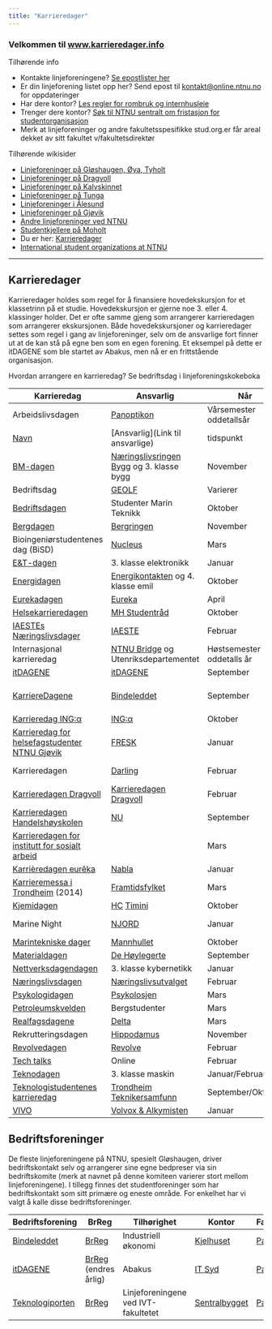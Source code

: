 ```yaml
---
title: "Karrieredager"
---
```


### Velkommen til **www.karrieredager.info**

Tilhørende info

* Kontakte linjeforeningene? [Se epostlister her](https://online.ntnu.no/resourcecenter/mailinglists)
* Er din linjeforening listet opp her? Send epost til kontakt@online.ntnu.no for oppdateringer
* Har dere kontor? [Les regler for rombruk og internhusleie](https://innsida.ntnu.no/web/guest/wiki/-/wiki/Norsk/Regler+for+bruk+av+arealer)
* Trenger dere kontor? [Søk til NTNU sentralt om fristasjon for studentorganisasjon](https://innsida.ntnu.no/web/guest/wiki/-/wiki/Norsk/Lokaler+for+studentorganisasjoner+og+studentforeninger)
* Merk at linjeforeninger og andre fakultetsspesifikke stud.org.er får areal dekket av sitt fakultet v/fakultetsdirektør

Tilhørende wikisider

* [Linjeforeninger på Gløshaugen, Øya, Tyholt](/info/sosialt-og-okonomisk/linjeforeninger/)
* [Linjeforeninger på Dragvoll](/info/sosialt-og-okonomisk/linjeforeninger/dragvoll/)
* [Linjeforeninger på Kalvskinnet](/info/sosialt-og-okonomisk/linjeforeninger/kalvskinnet/)
* [Linjeforeninger på Tunga](/info/sosialt-og-okonomisk/linjeforeninger/linjeforeninger-pa-tunga/)
* [Linjeforeninger i Ålesund](/info/sosialt-og-okonomisk/linjeforeninger/alesund/)
* [Linjeforeninger på Gjøvik](/info/sosialt-og-okonomisk/linjeforeninger/gjovik/)
* [Andre linjeforeninger ved NTNU](/info/sosialt-og-okonomisk/linjeforeninger/andre/)
* [Studentkjellere på Moholt](/info/sosialt-og-okonomisk/linjeforeninger/studentkjellere/)
* Du er her: [Karrieredager](/info/sosialt-og-okonomisk/linjeforeninger/karrieredager/)
* [International student organizations at NTNU](/info/sosialt-og-okonomisk/linjeforeninger/internasjonalorg/)

---
## Karrieredager

Karrieredager holdes som regel for å finansiere hovedekskursjon for et klassetrinn på et studie. Hovedekskursjon er gjerne noe 3. eller 4. klassinger holder. Det er ofte samme gjeng som arrangerer karrieredagen som arrangerer ekskursjonen. Både hovedekskursjoner og karrieredager settes som regel i gang av linjeforeninger, selv om de ansvarlige fort finner ut at de kan stå på egne ben som en egen forening. Et eksempel på dette er itDAGENE som ble startet av Abakus, men nå er en frittstående organisasjon.

Hvordan arrangere en karrieredag? Se bedriftsdag i linjeforeningskokeboka

|Karrieredag|Ansvarlig|Når|Hvor|Facebook|
|---|---|---|---|---|
| Arbeidslivsdagen | [Panoptikon ](https://www.facebook.com/panoptikonlinjeforening/)  | Vårsemester oddetallsår | Dragvoll | [Event 2019](https://www.facebook.com/events/ntnu-dragvoll-d154/arbeidslivsdagen-2019-sts/386535878803627/) |
| [Navn](Nettside) | [Ansvarlig](Link til ansvarlige)  | tidspunkt | Sted | [Page](FB) |
| [BM-dagen](http://www.bmdagen.no/) | [Næringslivsringen Bygg](http://www.bygg.ntnu.no/naringslivsringen/) og 3. klasse bygg | November | Realfagbygget | [Page](http://fb.com/BMdagen) |
| Bedriftsdag | [GEOLF](https://geolf.org)  | Varierer | Dragvoll | [Page](https://www.facebook.com/GEOLF.ntnu/) |
| [Bedriftsdagen](http://bedriftsdagen.no/) | Studenter Marin Teknikk | Oktober | Marinteknisk senter | [Page](https://www.facebook.com/Bedriftsdagen) |
| [Bergdagen](https://pet.geo.ntnu.no/wordpress/igp/nb/2018/11/09/bergdagen-2018-ble-avholdt-i-gar/) | [Bergringen](https://bergringen.no/)  | November | Berg-Bygget | [Page](https://www.facebook.com/events/302932523636629/) |
| Bioingeniørstudentenes dag (BiSD) | [Nucleus](https://www.facebook.com/nucleusforbioingeniorstudentene/) | Mars | Øya | [Page](https://www.facebook.com/events/2000800573556026/) |
| [E&T-dagen](http://www.etdagen.no/) | 3. klasse elektronikk | Januar | Glassgården | [Page](http://fb.com/etdagen) |
| [Energidagen](http://energikontakten.elkraft.ntnu.no/index.php?page=Energidagen) | [Energikontakten](http://energikontakten.elkraft.ntnu.no/) og 4. klasse emil | Oktober | Glassgården | |
| [Eurekadagen](https://eurekalf.wordpress.com/) | [Eureka](https://eurekalf.wordpress.com/) | April | Dragvoll | |
| [Helsekarrieredagen](https://mh.studentrad.no/2018/09/18/helsekarrieredagen-2018/) | [MH Studentråd](https://mh.studentrad.no)  | Oktober | Øya |
| [IAESTEs Næringslivsdager](http://www.iaeste.no/nyweb/modules/content/index.php?id=93) | [IAESTE](http://iaeste.no) | Februar | Realfagbygget | [Page](http://fb.com/INTrondheim) |
| Internasjonal karrieredag | [NTNU Bridge](https://www.ntnu.no/bridge/) og Utenriksdepartementet | Høstsemester oddetalls år | Dragvoll | [Page](https://www.facebook.com/bridgentnu/) |
| [itDAGENE](http://itdagene.no) | [itDAGENE](http://itdagene.no) | September | Glassgården | [Page](http://fb.com/itDAGENE) |
| [KarriereDagene](http://www.kdntnu.no) | [Bindeleddet](http://bindeleddet.no) | September | Stort telt på plenen bak hovedbygget | [Page](http://fb.com/kdntnu) |
| [Karrieredag ING:α](http://karrieredag.no/linjeforeningen-inga/) | [ING:α](https://www.facebook.com/inga.hig/)  | Oktober | NTNU Gjøvik | [Page](https://www.facebook.com/inga.hig/) |
| [Karrieredag for helsefagstudenter NTNU Gjøvik](Nettside) | [FRESK](https://www.facebook.com/linjeforeningenfresk/)  | Januar | NTNU Gjøvik | [Event 2019](https://www.facebook.com/events/fresk-linjeforeningen-for-helsefag-ved-ntnu-i-gj%C3%B8vik/karrieredag-for-alle-helsefagstudenter-ved-ntnu-i-gj%C3%B8vik/915205765353731/) |
| Karrieredagen| [Darling](http://org.ntnu.no/darling2016/)  | Februar | NTNU i Gjøvik Ametystbygget | [Page](https://www.facebook.com/darlingntnu/) |
| [Karrieredagen Dragvoll](https://www.kndntnu.no/) | [Karrieredagen Dragvoll](https://www.kndntnu.no/kontakt-oss)  | Februar | Dragvoll | [Page](https://www.facebook.com/KarrieredagenNTNUDragvoll/) |
| [Karrieredagen Handelshøyskolen](https://nuhhit.no/karrieredagen/) | [NU](https://nuhhit.no/om-oss/)  | September | Elgeseter | [Page](https://www.facebook.com/Karrieredagen.handels/) |
| [Karrieredagen for institutt for sosialt arbeid](Nettside) | | Mars | Tunga | [Page](https://www.facebook.com/events/tungasletta-2-7047-trondheim-norge/karrieredagen-ntnu-institutt-for-sosialt-arbeid/347585732667507/) |
| [Karrièredagen eurêka](https://nabla.no/arrangement/1386-karrieredagen-eureka-2021) | [Nabla](https://nabla.no/)  | Januar | Realfagbygget | [Page](https://www.facebook.com/Bedriftskontakt1Nabla/) |
| [Karrieremessa i Trondheim](http://framtidsfylket.no/for-arbeidsgjevar/karrieremesser-2014/karriemesse-trondheim-2014/) (2014) | [Framtidsfylket](http://framtidsfylket.no/) | Mars | Glassgården | |
| [Kjemidagen](http://www.kjemidagen.no/) | [HC](http://www.hc.ntnu.no,) [Timini](https://www.timini.no/) | Oktober | Realfagbygget | [Page](http://fb.com/Kjemidagen) |
| Marine Night | [NJORD](https://www.facebook.com/NjordNTNU/)  | Januar | NTNU Sealab Brattørkaia | [Page](https://www.facebook.com/NjordNTNU/) |
| [Marintekniske dager](http://mannhullet.no/index.php/mtd.html) | [Mannhullet](http://mannhullet.no/) | Oktober | Tyholt | |
| [Materialdagen](http://materialdagen.no/) | [De Høylegerte](http://www.dehoylegerte.no/)  | September | Realfagbygget | [Page](https://www.facebook.com/materialdagen/) |
| [Nettverksdagendagen](http://nettverksdagene.no/) | 3. klasse kybernetikk | Januar | Glassgården | [Page](http://fb.com/pages/Rekrutteringsdagen/158466262823) |
| [Næringslivsdagen](https://www.nlu.no/naeringslivsdagen-2019/) | [Næringslivsutvalget](https://www.nlu.no)  | Februar | NTNU Ålesund | |
| [Psykologidagen](http://psykolosjen.no/) | [Psykolosjen](http://psykolosjen.no/) | Mars | Dragvoll | [Page](http://fb.com/pages/Psykologidagen/274020162748907) |
| [Petroleumskvelden](https://www.facebook.com/petroleumskvelden/) | Bergstudenter  | Mars | Lerkendal | [Page](https://www.facebook.com/petroleumskvelden/) |
| [Realfagsdagene](http://realfagsdagene.org/) | [Delta](http://deltahouse.no) | Mars | Realfagbygget | [Page](https://www.facebook.com/realfagsdagene) |
| Rekrutteringsdagen | [Hippodamus](http://hippodamus.no/) | November | Glassgården |  |
| [Revolvedagen](https://www.revolve.no/) | [Revolve](https://www.revolve.no/about-us-4-2/)  | Februar | EL-bygget | [Page](https://www.facebook.com/RevolveNTNU/) |
| [Tech talks](http://techtalks.no/)| Online | Februar | Realfagbygget |
| [Teknodagen](http://smorekoppen.no/teknodagen/) | 3. klasse maskin | Januar/Februar |  Realfagbygget | [Page](http://fb.com/teknodagen) |
| [Teknologistudentenes karrieredag](https://tkdntnu.no/) | [Trondheim Teknikersamfunn](https://teknikersamfunn.no/)  | September/Oktober  |  | [Page](https://www.facebook.com/TKDntnu/) |
| [VIVO](http://fb.com/VIVOkarrieredag) | [Volvox & Alkymisten](http://volvox.no) | Januar | Realfagbygget | [Page](http://fb.com/VIVOkarrieredag) |


## Bedriftsforeninger

De fleste linjeforeningene på NTNU, spesielt Gløshaugen, driver bedriftskontakt selv og arrangerer sine egne bedpreser via sin bedriftskomite (merk at navnet på denne komiteen varierer stort mellom linjeforeningene). I tillegg finnes det studentforeninger som har bedriftskontakt som sitt primære og eneste område. For enkelhet har vi valgt å kalle disse bedriftsforeninger.

|Bedriftsforening|BrReg|Tilhørighet|Kontor|Facebook|
|---|---|---|---|---|
| [Bindeleddet](http://bindeleddet.no) |[BrReg](http://w2.brreg.no/enhet/sok/detalj.jsp?orgnr=984416628)|Industriell økonomi| [Kjelhuset](http://app.campusguiden.no/#&command=search&find=537&nid=6693&lon=10.40279283699&lat=63.41860091931&fromZ=0) |[Page](http://fb.com/bindeleddet.ntnu)|
|[itDAGENE](http://itdagene.no/) |[BrReg](http://w2.brreg.no/enhet/sok/detalj.jsp?orgnr=998933242) (endres årlig)|Abakus|[IT Syd](https://app.campusguiden.no/#&v=1&dest=37054&desttype=poi) |[Page](http://fb.com/itDAGENE)|
| [Teknologiporten](http://teknologiporten.no) |[BrReg](http://w2.brreg.no/enhet/sok/detalj.jsp?orgnr=988810703)|Linjeforeningene ved IVT-fakultetet| [Sentralbygget](http://app.campusguiden.no/#&command=search&find=220B&nid=5170&lon=10.40279283699&lat=63.41860091931&fromZ=0) |[Page](http://fb.com/Teknologiporten)|